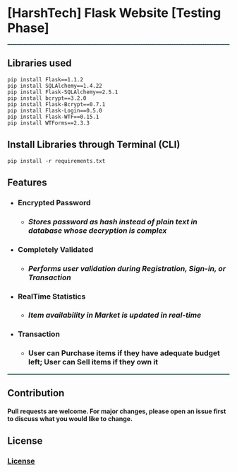 # [HarshTech] Flask Website [Testing Phase]

<hr style="border-top: 1px dashed teal;">

## Libraries used

```shell
pip install Flask==1.1.2
pip install SQLAlchemy==1.4.22
pip install Flask-SQLAlchemy==2.5.1
pip install bcrypt==3.2.0
pip install Flask-Bcrypt==0.7.1
pip install Flask-Login==0.5.0
pip install Flask-WTF==0.15.1
pip install WTForms==2.3.3
```

## Install Libraries through Terminal (CLI)

```shell
pip install -r requirements.txt
```

## Features

+ ### Encrypted Password
  + ### _Stores password as hash instead of plain text in database whose decryption is complex_
  
+ ### Completely Validated
  + ### _Performs user validation during Registration, Sign-in, or Transaction_
  
+ ### RealTime Statistics
  + ### _Item availability in Market is updated in real-time_
  
+ ### Transaction
  + ### User can Purchase items if they have adequate budget left; User can Sell items if they own it 


<hr style="border-top: 1px dotted cyan;">

## Contribution

#### Pull requests are welcome. For major changes, please open an issue first to discuss what you would like to change.

## License

### [License]()